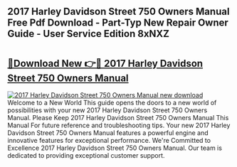 ## 2017 Harley Davidson Street 750 Owners Manual Free Pdf Download - Part-Typ New Repair Owner Guide - User Service Edition 8xNXZ

# <h2><a href="http://bc26799.oget.top/?id=2017+Harley+Davidson+Street+750+Owners+Manual">🔗Download New 👉🔴 2017 Harley Davidson Street 750 Owners Manual</a></h2>

[![2017 Harley Davidson Street 750 Owners Manual new download](https://i.imgur.com/5g1atiW.png)](http://bc26799.oget.top/?id=2017+Harley+Davidson+Street+750+Owners+Manual)
Welcome to a New World This guide opens the doors to a new world of possibilities with your new 2017 Harley Davidson Street 750 Owners Manual. Please Keep 2017 Harley Davidson Street 750 Owners Manual This Manual For future reference and troubleshooting tips. Your new 2017 Harley Davidson Street 750 Owners Manual features a powerful engine and innovative features for exceptional performance. We're Committed to Excellence 2017 Harley Davidson Street 750 Owners Manual. Our team is dedicated to providing exceptional customer support.
